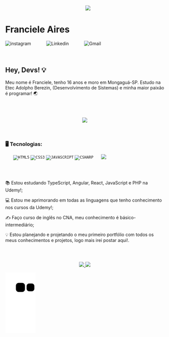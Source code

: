 
 <img align="right" width="250px" style="margin-top:-20px" src="https://o.remove.bg/downloads/f2f26341-e375-45c4-b12e-fed4eab098b9/image-removebg-preview.png">


<div display="inline-block">
 
 <h1 align="left">Franciele Aires</h1>
 
 <a href="https://www.instagram.com/frann.aiires/?hl=pt-br">
    <img align="left" width="130px" src="https://img.shields.io/badge/Instagram-E4405F?style=for-the-badge&logo=instagram&logoColor=white" alt="instagram" style="vertical-align:top;">
  </a> 
  <a href="https://www.linkedin.com/in/fran-aires/">
    <img align="left" width="120px" src="https://img.shields.io/badge/LinkedIn-0077B5?style=for-the-badge&logo=linkedin&logoColor=white" alt="Linkedin" style="vertical-align:top;">
  </a>
 <a href="https://mail.google.com/mail/u/f.aires2016@gmail.com">
    <img align="left" width="100px" src="https://img.shields.io/badge/Gmail-D14836?style=for-the-badge&logo=gmail&logoColor=white" alt="Gmail" style="vertical-align:top;">
  </a>
 
 
 <br>
 <br>
 <br>
 
 ## Hey, Devs! 💡
 
 Meu nome é Franciele, tenho 16 anos e moro em Mongaguá-SP. Estudo na Etec Adolpho Berezin, (Desenvolvimento de Sistemas) e minha maior paixão é programar!  🌏
 
 <br>
 <br>

 <p align="center">
  <img src="https://media.giphy.com/media/eGlWh8b2oDeSuFjGM6/giphy.gif" width="400">
</p>
<br>
 
 ### 🖥️ Tecnologias: 
  <p align="center">
<img width="200px" align="right" src="https://o.remove.bg/downloads/60622495-537f-4678-b219-ac2d1861bd41/213212637-eeeb4ca9-4bb0-4156-a0e9-7b51a06c5bab-removebg-preview.png">
<code><img width="40px" src="https://cdn.jsdelivr.net/gh/devicons/devicon/icons/html5/html5-original-wordmark.svg" title = "HTML5"/></code>
<code><img width="40px" src="https://cdn.jsdelivr.net/gh/devicons/devicon/icons/css3/css3-original-wordmark.svg" title = "CSS3"/></code>
<code><img width="40px" src="https://cdn.jsdelivr.net/gh/devicons/devicon/icons/javascript/javascript-original.svg" title = "JAVASCRIPT"/></code>
<code><img width="40px" src="https://cdn.jsdelivr.net/gh/devicons/devicon/icons/csharp/csharp-original.svg" title = "CSHARP"/></code>
   </p>
<br><br>
<div display="inline-block">
 
 <p align="left">📚 Estou estudando TypeScript, Angular, React, JavaScript e PHP na Udemy!;</p>
 <p align="left">💻 Estou me aprimorando em todas as linguagens que tenho conhecimento nos cursos da Udemy!;</p>
 <p align="left">✍ Faço curso de inglês no CNA, meu conhecimento é básico-intermediário;</p>
 <p align="left">💡 Estou planejando e projetando o meu primeiro portfólio com todos os meus conhecimentos e projetos, logo mais irei postar aqui!.</p>
 
 <br>
 
 ##
<p align="center">
<a href="https://github.com/francieleaires">
  <img height="120em" src="https://github-readme-stats-eight-theta.vercel.app/api?username=francieleaires&show_icons=true&theme=synthwave&include_all_commits=true&count_private=true"/>
  <img height="120em" src="https://github-readme-stats-eight-theta.vercel.app/api/top-langs/?username=francieleaires&layout=compact&langs_count=8&theme=synthwave"/>
</a>
</p>
 
</div>

![snake gif](https://github.com/FrancieleAires/FrancieleAires/blob/output/github-contribution-grid-snake.svg)
